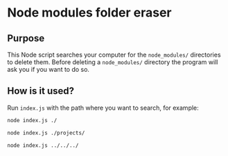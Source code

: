 # Node modules folder eraser

## Purpose

This Node script searches your computer for the `node_modules/` directories to delete them. Before deleting a `node_modules/` directory the program will ask you if you want to do so.

## How is it used?

Run `index.js` with the path where you want to search, for example:

```bash
node index.js ./
```

```bash
node index.js ./projects/
```

```bash
node index.js ../../../
```
